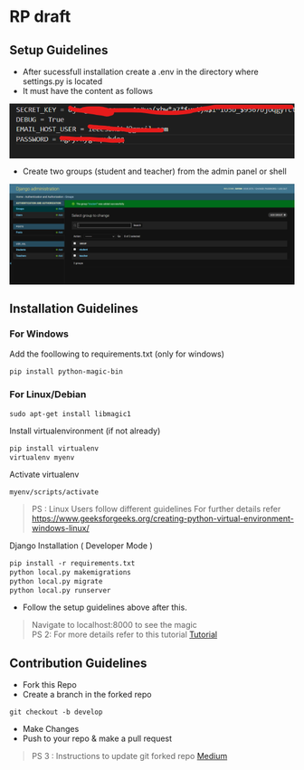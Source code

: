 # RP draft

## Setup Guidelines 
- After sucessfull installation create a .env in the directory where settings.py is located 
- It must have the content as follows 
<img src = "screenshots/env.png" align="center"/>

- Create two groups (student and teacher) from the admin panel or shell 
<img src="screenshots/groups.png" align="center" />




## Installation Guidelines


### For Windows

Add the foollowing to requirements.txt (only for windows)
```
pip install python-magic-bin
```
### For Linux/Debian
```
sudo apt-get install libmagic1
```


Install virtualenvironment (if not already)
```
pip install virtualenv
virtualenv myenv
```

Activate virtualenv
```
myenv/scripts/activate
```

> PS : Linux Users follow different guidelines 
> For further details refer <a href="https://www.geeksforgeeks.org/creating-python-virtual-environment-windows-linux/">https://www.geeksforgeeks.org/creating-python-virtual-environment-windows-linux/</a>


Django Installation ( Developer Mode )
```
pip install -r requirements.txt
python local.py makemigrations
python local.py migrate
python local.py runserver
```

- Follow the setup guidelines above after this.

> Navigate to localhost:8000 to see the magic <br>
> PS 2: For more details refer to this tutorial <a href="https://simpleisbetterthancomplex.com/series/2017/09/04/a-complete-beginners-guide-to-django-part-1.html"> Tutorial </a> <br>

## Contribution Guidelines 

- Fork this Repo
- Create a branch in the forked repo 
```
git checkout -b develop
```
- Make Changes 
- Push to your repo & make a pull request

> PS 3 : Instructions to update git forked repo <a href="https://medium.com/@topspinj/how-to-git-rebase-into-a-forked-repo-c9f05e821c8a"> Medium </a>
